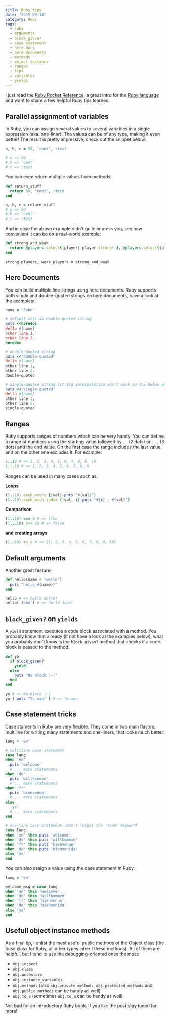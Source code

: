 ```yaml
---
title: Ruby tips
date: "2015-09-14"
category: Ruby
tags:
  - ruby
  - arguments
  - block_given?
  - case statement
  - here docs
  - here documents
  - methods
  - object instance
  - ranges
  - tips
  - variables
  - yields
---
```


I just read the [Ruby Pocket Reference](http://www.amazon.com/Ruby-Pocket-Reference-OReilly/dp/0596514816/ref=sr_1_2?s=books&ie=UTF8&qid=1439116366&sr=1-2&keywords=Ruby+Pocket+Reference), a great intro for the [Ruby language](https://www.ruby-lang.org/) and want to share a few helpful Ruby tips learned.

## Parallel assignment of variables

In Ruby, you can assign several values to several variables in a single expression (aka. one-liner). The values can be of any type, making it even better! The result is pretty impressive, check out the snippet below:

```ruby
a, b, c = 50, 'cent', :test

# a => 50
# b => 'cent'
# c => :test
```

You can even return multiple values from methods!

```ruby
def return_stuff
  return 50, 'cent', :test
end

a, b, c = return_stuff
# a => 50
# b => 'cent'
# c => :test
```

And in case the above example didn't quite impress you, see how convenient it can be on a real-world example:

```ruby
def strong_and_weak
  return @players.select{|player| player.strong? }, @players.select{|player| !player.strong? }
end

strong_players, weak_players = strong_and_weak
```

## Here Documents

You can build multiple line strings using here documents. Ruby supports both single and double-quoted strings on here documents, have a look at the examples:

```ruby
name = 'John'

# default acts as double-quoted string
puts <<heredoc
Hello #{name}
other line 1,
other line 2.
heredoc

# double-quoted string
puts <<"double-quoted"
Hello #{name}
other line 1,
other line 2.
double-quoted

# single-quoted string (string interpolation won't work on the below example)
puts <<'single-quoted'
Hello #{name}
other line 1,
other line 2.
single-quoted
```

## Ranges

Ruby supports ranges of numbers which can be very handy. You can define a range of numbers using the starting value followed by `..` (2 dots) or `...` (3 dots) and the end value. On the first case the range includes the last value, and on the other one excludes it. For example:

```ruby
1..10 # => 1, 2, 3, 4, 5, 6, 7, 8, 9, 10
1...10 # => 1, 2, 3, 4, 5, 6, 7, 8, 9
```

Ranges can be used in many cases such as:

**Loops**

```ruby
(1..10).each_entry {|val| puts "#{val}"}
(1..10).each_with_index {|val, i| puts "#{i} : #{val}"}
```

**Comparison**

```ruby
(1..10) === 4 # => true
(1...10) === 10 # => false
```

**and creating arrays**

```ruby
(1..10).to_a # => [1, 2, 3, 4, 5, 6, 7, 8, 9, 10]
```

## Default arguments

Another great feature!

```ruby
def hello(name = "world")
  puts "hello #{name}!"
end

hello # => hello world!
hello('John') # => hello John!
```

## `block_given?` on `yields`

A `yield` statement executes a code block associated with a method. You probably know that already (if not have a look at the examples below), what you probably don't know is the `block_given?` method that checks if a code block is passed to the method.

```ruby
def yo
  if block_given?
    yield
  else
    puts "No block :-("
  end
end

yo # => No block :-(
yo { puts "Yo man" } # => Yo man
```

## Case statement tricks

Case staments in Ruby are very flexible. They come in two main flavors, multiline for writing many statements and one-liners, that looks much better:

```ruby
lang = 'en'

# multiline case statement
case lang
when 'en'
  puts 'welcome'
  # ... more statements
when 'de'
  puts 'willkommen'
  # ... more statements
when 'fr'
  puts 'bienvenue'
  # ... more statements
else
  'yo'
  # ... more statements
end

# one-line case statement. Don't forget the 'then' keyword
case lang
when 'en' then puts 'welcome'
when 'de' then puts 'willkommen'
when 'fr' then puts 'bienvenue'
when 'de' then puts 'bienvenida'
else 'yo'
end
```

You can also assign a value using the case statement in Ruby:

```ruby
lang = 'en'

welcome_msg = case lang
when 'en' then 'welcome'
when 'de' then 'willkommen'
when 'fr' then 'bienvenue'
when 'de' then 'bienvenida'
else 'yo'
end
```

## Usefull object instance methods

As a final tip, I enlist the most useful public methods of the Object class (the base class for Ruby, all other types inherit these methods). All of them are helpful, but I tend to use the debugging-oriented ones the most:

- `obj.inspect`
- `obj.class`
- `obj.ancestors`
- `obj.instance_variables`
- `obj.methods` (also `obj.private_methods`, `obj.protected_methods` and `obj.public_methods` can be handy as well)
- `obj.to_s` (sometimes `obj.to_a` can be handy as well)

Not bad for an introductory Ruby book. If you like the post stay tuned for more!
